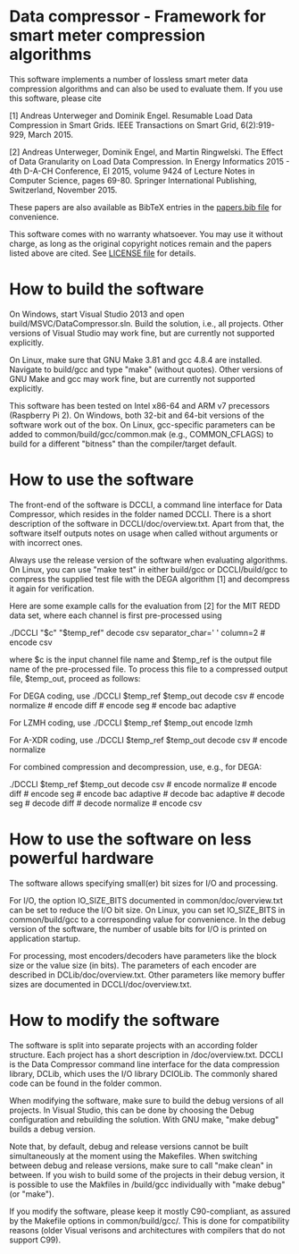 Data compressor - Framework for smart meter compression algorithms
==================================================================

This software implements a number of lossless smart meter data compression algorithms and can also be used to evaluate them. If you use this software, please cite

[1] Andreas Unterweger and Dominik Engel. Resumable Load Data Compression in Smart Grids. IEEE Transactions on Smart Grid, 6(2):919-929, March 2015.

[2] Andreas Unterweger, Dominik Engel, and Martin Ringwelski. The Effect of Data Granularity on Load Data Compression. In Energy Informatics 2015 - 4th D-A-CH Conference, EI 2015, volume 9424 of Lecture Notes in Computer Science, pages 69-80. Springer International Publishing, Switzerland, November 2015.

These papers are also available as BibTeX entries in the [papers.bib file](papers.bib) for convenience.

This software comes with no warranty whatsoever. You may use it without charge, as long as the original copyright notices remain and the papers listed above are cited. See [LICENSE file](LICENSE) for details.

How to build the software
=========================

On Windows, start Visual Studio 2013 and open build/MSVC/DataCompressor.sln. Build the solution, i.e., all projects. Other versions of Visual Studio may work fine, but are currently not supported explicitly.

On Linux, make sure that GNU Make 3.81 and gcc 4.8.4 are installed. Navigate to build/gcc and type "make" (without quotes). Other versions of GNU Make and gcc may work fine, but are currently not supported explicitly.

This software has been tested on Intel x86-64 and ARM v7 precessors (Raspberry Pi 2). On Windows, both 32-bit and 64-bit versions of the software work out of the box. On Linux, gcc-specific parameters can be added to common/build/gcc/common.mak (e.g., COMMON_CFLAGS) to build for a different "bitness" than the compiler/target default.

How to use the software
=======================

The front-end of the software is DCCLI, a command line interface for Data Compressor, which resides in the folder named DCCLI. There is a short description of the software in DCCLI/doc/overview.txt. Apart from that, the software itself outputs notes on usage when called without arguments or with incorrect ones.

Always use the release version of the software when evaluating algorithms. On Linux, you can use "make test" in either build/gcc or DCCLI/build/gcc to compress the supplied test file with the DEGA algorithm [1] and decompress it again for verification.

Here are some example calls for the evaluation from [2] for the MIT REDD data set, where each channel is first pre-processed using

./DCCLI "$c" "$temp_ref" decode csv separator_char=' ' column=2 # encode csv

where $c is the input channel file name and $temp_ref is the output file name of the pre-processed file. To process this file to a compressed output file, $temp_out, proceed as follows:

For DEGA coding, use ./DCCLI $temp_ref $temp_out decode csv # encode normalize # encode diff # encode seg # encode bac adaptive

For LZMH coding, use ./DCCLI $temp_ref $temp_out encode lzmh

For A-XDR coding, use ./DCCLI $temp_ref $temp_out decode csv # encode normalize

For combined compression and decompression, use, e.g., for DEGA:

./DCCLI $temp_ref $temp_out decode csv # encode normalize # encode diff # encode seg # encode bac adaptive # decode bac adaptive # decode seg # decode diff # decode normalize # encode csv


How to use the software on less powerful hardware
=================================================

The software allows specifying small(er) bit sizes for I/O and processing.

For I/O, the option IO_SIZE_BITS documented in common/doc/overview.txt can be set to reduce the I/O bit size. On Linux, you can set IO_SIZE_BITS in common/build/gcc to a corresponding value for convenience. In the debug version of the software, the number of usable bits for I/O is printed on application startup.

For processing, most encoders/decoders have parameters like the block size or the value size (in bits). The parameters of each encoder are described in DCLib/doc/overview.txt. Other parameters like memory buffer sizes are documented in DCCLI/doc/overview.txt.


How to modify the software
==========================

The software is split into separate projects with an according folder structure. Each project has a short description in <project name>/doc/overview.txt. DCCLI is the Data Compressor command line interface for the data compression library, DCLib, which uses the I/O library DCIOLib. The commonly shared code can be found in the folder common.

When modifying the software, make sure to build the debug versions of all projects. In Visual Studio, this can be done by choosing the Debug configuration and rebuilding the solution. With GNU make, "make debug" builds a debug version.

Note that, by default, debug and release versions cannot be built simultaneously at the moment using the Makefiles. When switching between debug and release versions, make sure to call "make clean" in between. If you wish to build some of the projects in their debug version, it is possible to use the Makfiles in <project name>/build/gcc individually with "make debug" (or "make").

If you modify the software, please keep it mostly C90-compliant, as assured by the Makefile options in common/build/gcc/. This is done for compatibility reasons (older Visual verisons and architectures with compilers that do not support C99).
